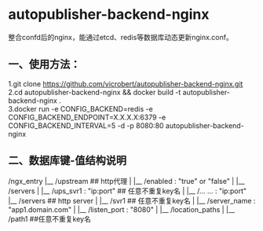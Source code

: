 # autopublisher-backend-nginx  

整合confd后的nginx，能通过etcd、redis等数据库动态更新nginx.conf。  
  
## 一、使用方法：  
1.git clone https://github.com/vicrobert/autopublisher-backend-nginx.git  
2.cd autopublisher-backend-nginx && docker build -t autopublisher-backend-nginx .  
3.docker run -e CONFIG_BACKEND=redis -e CONFIG_BACKEND_ENDPOINT=X.X.X.X:6379 -e CONFIG_BACKEND_INTERVAL=5 -d -p 8080:80 autopublisher-backend-nginx  

## 二、数据库键-值结构说明
/ngx_entry
|__ /upstream                                  ## http代理
|   |__ /enabled : "true" or "false"
|   |__ /servers
|       |__ /ups_svr1 : "ip:port"              ## 任意不重复key名
|       |__ /... ...  : "ip:port" 
|__ /servers                                   ## http server
|   |__ /svr1                                  ## 任意不重复key名
|       |__ /server_name : "app1.domain.com"
|       |__ /listen_port : "8080"
|       |__ /location_paths
|           |__ /path1                         ##任意不重复key名 
